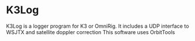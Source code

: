 # K3Log
K3Log is a logger program for K3 or OmniRig.  It includes a UDP interface to WSJTX and satellite doppler correction
This software uses OrbitTools 
